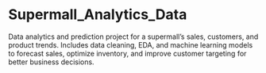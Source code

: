 # Supermall_Analytics_Data
Data analytics and prediction project for a supermall’s sales, customers, and product trends. Includes data cleaning, EDA, and machine learning models to forecast sales, optimize inventory, and improve customer targeting for better business decisions.
